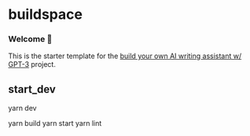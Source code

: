# buildspace 
### Welcome 👋
This is the starter template for the [build your own AI writing assistant w/ GPT-3](https://buildspace.so/builds/ai-writer) project.


## start_dev
yarn dev



yarn build
yarn start
yarn lint